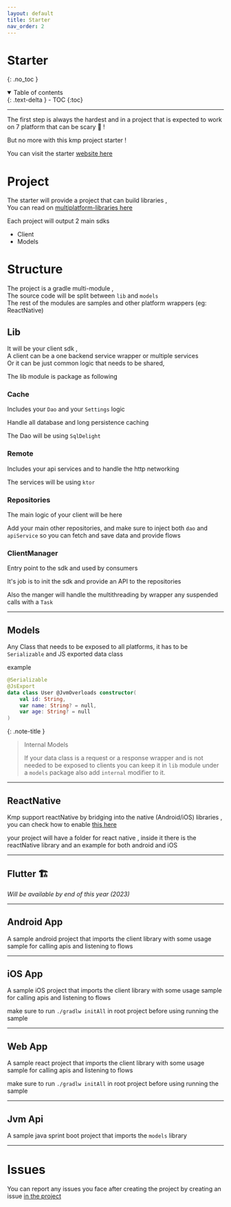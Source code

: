 ```yaml
---
layout: default
title: Starter
nav_order: 2
---
```


# Starter

{: .no_toc }

<details open markdown="block">
  <summary>
    Table of contents
  </summary>
  {: .text-delta }
- TOC
{:toc}
</details>

---

The first step is always the hardest and in a project that is expected to work on 7 platform that
can be scary 😬 !

But no more with this kmp project starter !

You can visit the starter [website here](https://kmp-starter.telereso.io/)

# Project

The starter will provide a project that can build libraries ,
<br>
You can read
on [multiplatform-libraries here](https://kotlinlang.org/docs/multiplatform.html#multiplatform-libraries)

Each project will output 2 main sdks

* Client
* Models

# Structure

The project is a gradle multi-module , <br>
The source code will be split between `lib` and `models` <br>
The rest of the modules are samples and other platform wrappers (eg: ReactNative)

## Lib

It will be your client sdk , <br>
A client can be a one backend service wrapper or multiple services <br>
Or it can be just common logic that needs to be shared,

The lib module is package as following

### Cache

Includes your `Dao` and your `Settings` logic

Handle all database and long persistence caching

The Dao will be using `SqlDelight`

### Remote

Includes your api services and to handle the http networking

The services will be using `ktor`

### Repositories

The main logic of your client will be here

Add your main other repositories, and make sure to inject both `dao` and `apiService`
so you can fetch and save data and provide flows

### ClientManager

Entry point to the sdk and used by consumers

It's job is to init the sdk and provide an API to the repositories

Also the manger will handle the multithreading by wrapper any suspended calls with a `Task`

---

## Models

Any Class that needs to be exposed to all platforms, it has to be `Serializable` and JS exported
data class

example

```kotlin
@Serializable
@JsExport
data class User @JvmOverloads constructor(
    val id: String,
    var name: String? = null,
    var age: String? = null
)
```

{: .note-title }
> Internal Models
>
> If your data class is a request or a response wrapper and is not needed to be exposed to clients
> you can keep it in `lib` module under a `models` package also add `internal` modifier to it.

---

## ReactNative

Kmp support reactNative by bridging into the native (Android/iOS) libraries , you can check how to
enable [this here]()

your project will have a folder for react native , inside it there is the reactNative library and an
example for both android and iOS

---

## Flutter 🏗️

_Will be available by end of this year (2023)_

---

## Android App

A sample android project that imports the client library with some usage sample for calling apis and
listening to flows

---

## iOS App

A sample iOS project that imports the client library with some usage sample for calling apis and
listening to flows

make sure to run `./gradlw initAll` in root project before using running the sample

---

## Web App

A sample react project that imports the client library with some usage sample for calling apis and
listening to flows

make sure to run `./gradlw initAll` in root project before using running the sample

---

## Jvm Api

A sample java sprint boot project that imports the `models` library

---

# Issues

You can report any issues you face after creating the project by creating an
issue [in the project](https://github.com/telereso/kmp-core)